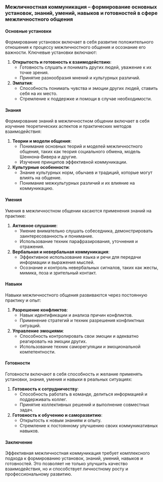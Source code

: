 ### Межличностная коммуникация – формирование основных установок, знаний, умений, навыков и готовностей в сфере межличностного общения
#### Основные установки
Формирование установок включает в себя развитие положительного отношения к процессу межличностного общения и осознание его важности. Ключевые установки включают:
1. **Открытость и готовность к взаимодействию**:
    - Готовность слушать и понимать других людей, уважение к их точке зрения.
    - Принятие разнообразия мнений и культурных различий.
2. **Эмпатия**:
    - Способность понимать чувства и эмоции других людей, ставить себя на их место.
    - Стремление к поддержке и помощи в случае необходимости.
#### Знания
Формирование знаний в межличностном общении включает в себя изучение теоретических аспектов и практических методов взаимодействия:
1. **Теории и модели общения**:
    - Понимание основных теорий и моделей межличностного общения, таких как теория социального обмена, модель Шеннона-Вивера и другие.
    - Изучение принципов эффективной коммуникации.
2. **Культурные особенности**:
    - Знание культурных норм, обычаев и традиций, которые могут влиять на общение.
    - Понимание межкультурных различий и их влияние на коммуникацию.
#### Умения
Умения в межличностном общении касаются применения знаний на практике:
1. **Активное слушание**:
    - Умение внимательно слушать собеседника, демонстрировать заинтересованность и понимание.
    - Использование техник парафразирования, уточнения и отражения.
2. **Вербальная и невербальная коммуникация**:
    - Эффективное использование языка и речи для передачи информации и выражения мыслей.
    - Осознание и контроль невербальных сигналов, таких как жесты, мимика, поза и зрительный контакт.
#### Навыки
Навыки межличностного общения развиваются через постоянную практику и опыт:
1. **Разрешение конфликтов**:
    - Навык идентификации и анализа причин конфликтов.
    - Применение стратегий и техник разрешения конфликтных ситуаций.
2. **Управление эмоциями**:
    - Способность контролировать свои эмоции и адекватно реагировать на эмоции других.
    - Использование техник саморегуляции и эмоциональной компетентности.
#### Готовности
Готовности включают в себя способность и желание применять установки, знания, умения и навыки в реальных ситуациях:
1. **Готовность к сотрудничеству**:
    - Способность работать в команде, делиться информацией и поддерживать коллег.
    - Принятие коллективных решений и выполнение совместных задач.
2. **Готовность к обучению и саморазвитию**:
    - Открытость к новым знаниям и опыту.
    - Стремление к постоянному улучшению своих коммуникативных навыков.
#### Заключение
Эффективная межличностная коммуникация требует комплексного подхода к формированию установок, знаний, умений, навыков и готовностей. Это позволяет не только улучшить качество взаимодействия, но и способствует личностному росту и профессиональному развитию.